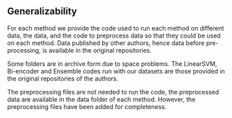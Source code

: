 ## Generalizability

For each method we provide the code used to run each method on different data, the data, and the code to preprocess data so that they could be used on each method. Data published by other authors, hence data before pre-processing, is available in the original repositories.

Some folders are in archive form due to space problems. The LinearSVM, Bi-encoder and Ensemble codes run with our datasets are those provided in the original repositories of the authors.

The preprocessing files are not needed to run the code, the preprocessed data are available in the data folder of each method. However, the preprocessing files have been added for completeness.
